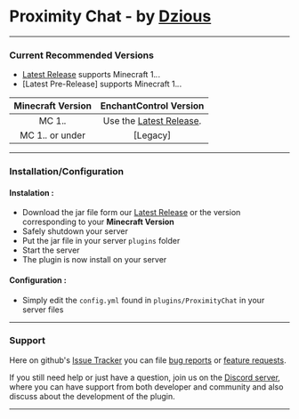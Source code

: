 # Proximity Chat - by [Dzious]
___

### Current Recommended Versions
* [Latest Release] supports Minecraft 1.*.*.
* [Latest Pre-Release] supports Minecraft 1.*.*.

| Minecraft Version | EnchantControl Version |
|:----:|:----:|
| MC 1.*.* | Use the [Latest Release]. |
| MC 1.*.* or under| [Legacy] |

___

### Installation/Configuration

#### **Instalation :**
- Download the jar file form our [Latest Release] or the version corresponding to your **Minecraft Version**
- Safely shutdown your server
- Put the jar file in your server `plugins` folder
- Start the server
- The plugin is now install on your server

#### **Configuration :**
 - Simply edit the `config.yml` found in `plugins/ProximityChat` in your server files

___

### Support

Here on github's [Issue Tracker] you can file [bug reports] or [feature requests].

If you still need help or just have a question, join us on the [Discord server], where you can have support from both developer and community and also discuss about the  development of the plugin.

___


[Dzious]: https://github.com/Dzious

[Latest Release]: https://github.com/Dzious/ProximityChat/releases/tag/v0.0.0 
<!-- [Latest Pre-Release] -->

[Issue Tracker]: https://github.com/Dzious/ProximityChat/issues
[bug reports]: https://github.com/Dzious/ProximityChat/issues/new?assignees=&labels=bug&proximitychat=bug_report.md&title=
[feature requests]: https://github.com/Dzious/ProximityChat/issues/new?assignees=&labels=enhancement&proximitychat=feature_request.md&title=
<!-- [general questions] -->
[Discord server]: https://discord.gg/MNAeetQV4C
